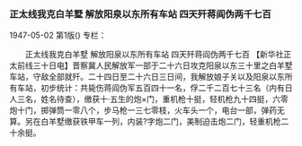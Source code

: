 ### 正太线我克白羊墅  解放阳泉以东所有车站  四天歼蒋阎伪两千七百

1947-05-02
第1版()
专栏：

　　正太线我克白羊墅 
    解放阳泉以东所有车站  四天歼蒋阎伪两千七百
    【新华社正太前线三十日电】晋察冀人民解放军一部于二十六日攻克阳泉以东三十里之白羊墅车站，守敌全部就歼。二十四日至二十六日三日间，我解放娘子关以及阳泉以东所有车站，初步统计：共毙伤蒋阎伪军五百四十一名，俘二千二百七十三名（内有日人三名，姓名待查），缴获十·五生的炮×门，重机枪十挺，轻机枪九十四挺，六零炮十门，掷弹筒一零八个，步马枪一三七零枝，火车头一个，电台一部，弹药无算。另在白羊墅缴获铁甲车一列，内装?字炮二门，美制迫击炮二门，轻重机枪二十余挺。
